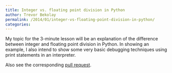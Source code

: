 ```yaml
---
title: Integer vs. floating point division in Python
author: Trevor Bekolay
permalink: /2014/01/integer-vs-floating-point-division-in-python/
categories:
---
```

My topic for the 3-minute lesson will be an explanation of the difference between integer and floating point division in Python. In showing an example, I also intend to show some very basic debugging techniques using print statements in an interpreter.

Also see the corresponding [pull request][1].

 [1]: https://github.com/swcarpentry/bc/pull/233
